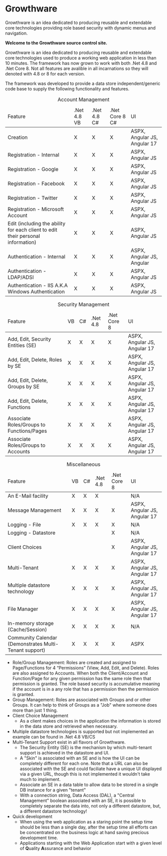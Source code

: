# Growthware
Growthware is an idea dedicated to producing reusable and extendable core technologies providing role based security with dynamic menus and navigation.  


<b>Welcome to the Growthware source control site.</b>
<p>
    Growthware is an idea dedicated to producing reusable and extendable core technologies used to produce a working web application in less than 10 minutes.  The framework has now grown to work with both .Net 4.8 and .Net Core 8.  Not all features are avalible in all incarnations so they will denoted with 4.8 or 8 for each version.
</p>
The framework was developed to provide a data store independent/generic code base to supply the following functionality and features.
<table>
    <caption>Account Management</caption>
    <thead>
        <tr>
            <td>Feature</td>
            <td>.Net 4.8 VB</td>
            <td>.Net 4.8 C#</td>
            <td>.Net Core 8 C#</td>
            <td>UI</td>
        </tr>
    </thead>
    <tbody>
        <tr>
            <td>Creation</td>
            <td>X</td>
            <td>X</td>
            <td>X</td>
            <td>ASPX, Angular JS, Angular 17</td>
        </tr>
        <tr>
            <td>Registration - Internal</td>
            <td>X</td>
            <td>X</td>
            <td>X</td>
            <td>ASPX, Angular JS</td>
        </tr>
        <tr>
            <td>Registration - Google</td>
            <td>X</td>
            <td>X</td>
            <td>X</td>
            <td>ASPX, Angular JS</td>
        </tr>
        <tr>
            <td>Registration - Facebook</td>
            <td>X</td>
            <td>X</td>
            <td>X</td>
            <td>ASPX, Angular JS</td>
        </tr>
        <tr>
            <td>Registration - Twitter</td>
            <td>X</td>
            <td>X</td>
            <td>X</td>
            <td>ASPX, Angular JS</td>
        </tr>
        <tr>
            <td>Registration - Microsoft Account</td>
            <td>X</td>
            <td>X</td>
            <td>X</td>
            <td>ASPX, Angular JS</td>
        </tr>
        <tr>
            <td>Edit (including the ability for each client to edit their personal information)</td>
            <td>X</td>
            <td>X</td>
            <td>X</td>
            <td>ASPX, Angular JS</td>
        </tr>
        <tr>
            <td>Authentication - Internal</td>
            <td>X</td>
            <td>X</td>
            <td>X</td>
            <td>ASPX, Angular JS, Angular</td>
        </tr>
        <tr>
            <td>Authentication - LDAP/ADSI</td>
            <td>X</td>
            <td>X</td>
            <td>X</td>
            <td>ASPX, Angular JS</td>
        </tr>
        <tr>
            <td>Authentication - IIS A.K.A Windows Authentication</td>
            <td>X</td>
            <td>X</td>
            <td>X</td>
            <td>ASPX, Angular JS</td>
        </tr>
    </tbody>
</table>
<table>
    <caption>Security Management</caption>
    <thead>
        <tr>
            <td>Feature</td>
            <td>VB</td>
            <td>C#</td>
            <td>.Net 4.8</td>
            <td>.Net Core 8</td>
            <td>UI</td>
        </tr>
    </thead>
    <tbody>
        <tr>
            <td>Add, Edit, Security Entities (SE)</td>
            <td>X</td>
            <td>X</td>
            <td>X</td>
            <td>X</td>
            <td>ASPX, Angular JS, Angular 17</td>
        </tr>
        <tr>
            <td>Add, Edit, Delete, Roles by SE</td>
            <td>X</td>
            <td>X</td>
            <td>X</td>
            <td>X</td>
            <td>ASPX, Angular JS, Angular 17</td>
        </tr>
        <tr>
            <td>Add, Edit, Delete, Groups by SE</td>
            <td>X</td>
            <td>X</td>
            <td>X</td>
            <td>X</td>
            <td>ASPX, Angular JS, Angular 17</td>
        </tr>
        <tr>
            <td>Add, Edit, Delete, Functions</td>
            <td>X</td>
            <td>X</td>
            <td>X</td>
            <td>X</td>
            <td>ASPX, Angular JS, Angular 17</td>
        </tr>
        <tr>
            <td>Associate Roles/Groups to Functions/Pages</td>
            <td>X</td>
            <td>X</td>
            <td>X</td>
            <td>X</td>
            <td>ASPX, Angular JS, Angular 17</td>
        </tr>
        <tr>
            <td>Associate Roles/Groups to Accounts</td>
            <td>X</td>
            <td>X</td>
            <td>X</td>
            <td>X</td>
            <td>ASPX, Angular JS, Angular 17</td>
        </tr>
    </tbody>
</table>
<table>
    <caption>Miscellaneous</caption>
    <thead>
        <tr>
            <td>Feature</td>
            <td>VB</td>
            <td>C#</td>
            <td>.Net 4.8</td>
            <td>.Net Core 8</td>
            <td>UI</td>
        </tr>
    </thead>
    <tbody>
        <tr>
            <td>An E-Mail facility</td>
            <td>X</td>
            <td>X</td>
            <td>X</td>
            <td></td>
            <td>N/A</td>
        </tr>
        <tr>
            <td>Message Management</td>
            <td>X</td>
            <td>X</td>
            <td>X</td>
            <td>X</td>
            <td>ASPX, Angular JS, Angular 17</td>
        </tr>
        <tr>
            <td>Logging - File</td>
            <td>X</td>
            <td>X</td>
            <td>X</td>
            <td>X</td>
            <td>N/A</td>
        </tr>
        <tr>
            <td>Logging - Datastore</td>
            <td></td>
            <td></td>
            <td></td>
            <td>X</td>
            <td>N/A</td>
        </tr>
        <tr>
            <td>Client Choices</td>
            <td></td>
            <td></td>
            <td></td>
            <td>X</td>
            <td>ASPX, Angular JS, Angular 17</td>
        </tr>
        <tr>
            <td>Multi-Tenant</td>
            <td>X</td>
            <td>X</td>
            <td>X</td>
            <td>X</td>
            <td>ASPX, Angular JS, Angular 17</td>
        </tr>
        <tr>
            <td>Multiple datastore technology</td>
            <td>X</td>
            <td>X</td>
            <td>X</td>
            <td>X</td>
            <td>ASPX, Angular JS, Angular 17</td>
        </tr>
        <tr>
            <td>File Manager</td>
            <td>X</td>
            <td>X</td>
            <td>X</td>
            <td>X</td>
            <td>ASPX, Angular JS, Angular 17</td>
        </tr>
        <tr>
            <td>In-memory storage (Cache/Session)</td>
            <td>X</td>
            <td>X</td>
            <td>X</td>
            <td>X</td>
            <td>N/A</td>
        </tr>
        <tr>
            <td>Community Calendar (Demonstrates Multi-Tenant support)</td>
            <td>X</td>
            <td>X</td>
            <td>X</td>
            <td>X</td>
            <td>ASPX</td>
        </tr>
    </tbody>
</table>
<ul>
    <li>
        Role/Group Management: Roles are created and assigned to Page/Functions for 4 “Permissions” (View, Add, Edit, and Delete). Roles are also assigned to Accounts. When both the Client/Account and Function/Page for any given permission has the same role then that permission is granted. The role based security is accumulative meaning if the account is in a any role that has a permission then the permission is granted.
    </li>
    <li>
        Group Management: Roles are associated with Groups and or other Groups.  It can help to think of Groups as a "Job" where someone does more than just 1 thing.
    </li>
    <li>
        Client Choice Management
        <ul>
            <li>As a client makes choices in the application the information is stored in the data store and retrieved when necessary. </li>
        </ul>
    </li>
    <li>
        Multiple datastore technologies is supported but not implemented an example can be found in .Net 4.8 VB/CS
    </li>
    <li>
        Multi-Tenant Support exist in all flavors of Growthware.
        <ul>
            <li>
                The Security Entity (SE) is the mechanism by which multi-tenant support is achieved in the datastore and UI.
            </li>
            <li>
                A "Skin" is associated with an SE and is how the UI can be completely different for each one.  Note that a URL can also be associated with the SE and could faciliate have a unique UI displayed via a given URL, though this is not implemented it wouldn't take much to implement.
            </li>
            <li>
                Associate an SE in a data table to allow data to be stored in a single DB instance for a given "tenant"
            </li>
            <li>
                With a connection string, Data Access (DAL), a "Central Management" boolean associated with an SE, it is possible to completely separate the data into, not only a different datastore, but, a different datastore technology!
            </li>
        </ul>
    </li>
    <li>
        Quick development
        <ul>
            <li>When using the web application as a staring point the setup time should be less than a single day, after the setup time all efforts can be concentrated on the business logic at hand saving precious development time. </li>
            <li>Applications starting with the Web Application start with a given level of <b>Q</b>uality <b>A</b>ssurance and behavior </li>
        </ul>
    </li>
</ul>
